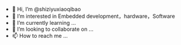 - 👋 Hi, I’m @shiziyuxiaoqibao
- 👀 I’m interested in Embedded development，hardware，Software
- 🌱 I’m currently learning ...
- 💞️ I’m looking to collaborate on ...
- 📫 How to reach me ...

<!---
shiziyuxiaoqibao/shiziyuxiaoqibao is a ✨ special ✨ repository because its `README.md` (this file) appears on your GitHub profile.
You can click the Preview link to take a look at your changes.
--->
